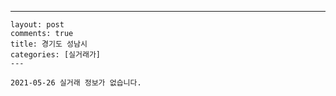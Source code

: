 ---
    layout: post
    comments: true
    title: 경기도 성남시
    categories: [실거래가]
    ---

    2021-05-26 실거래 정보가 없습니다.

    